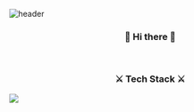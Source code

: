 
![header](https://capsule-render.vercel.app/api?type=Waving&color=auto&height=300&section=header&text=7UN4%&fontSize=100)<br>
<h3 align="center">👋 Hi there 👋</h3><br>
<h3 align="center">⚔ Tech Stack ⚔</h3>
<img src="https://img.shields.io/badge/Python-3776AB?style=flat-square&logo=Python&logoColor=white"/></a>&nbsp 
